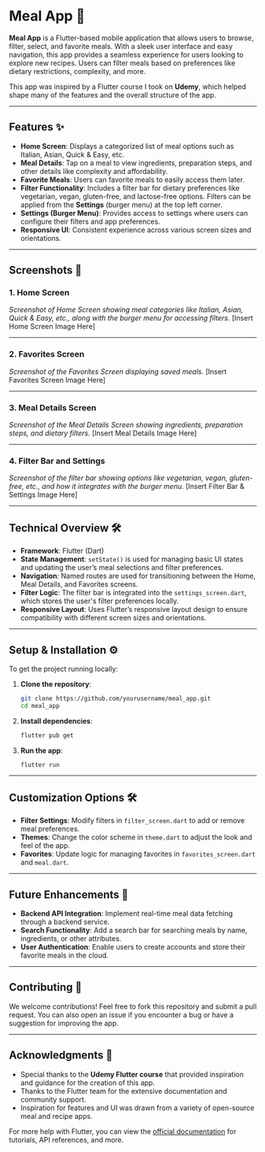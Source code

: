 # **Meal App** 🍲

**Meal App** is a Flutter-based mobile application that allows users to browse, filter, select, and favorite meals. With a sleek user interface and easy navigation, this app provides a seamless experience for users looking to explore new recipes. Users can filter meals based on preferences like dietary restrictions, complexity, and more.

This app was inspired by a Flutter course I took on **Udemy**, which helped shape many of the features and the overall structure of the app.

---

## **Features** ✨

- **Home Screen**: Displays a categorized list of meal options such as Italian, Asian, Quick & Easy, etc.
- **Meal Details**: Tap on a meal to view ingredients, preparation steps, and other details like complexity and affordability.
- **Favorite Meals**: Users can favorite meals to easily access them later.
- **Filter Functionality**: Includes a filter bar for dietary preferences like vegetarian, vegan, gluten-free, and lactose-free options. Filters can be applied from the **Settings** (burger menu) at the top left corner.
- **Settings (Burger Menu)**: Provides access to settings where users can configure their filters and app preferences.
- **Responsive UI**: Consistent experience across various screen sizes and orientations.

---

## **Screenshots** 📸

### 1. **Home Screen**
_Screenshot of Home Screen showing meal categories like Italian, Asian, Quick & Easy, etc., along with the burger menu for accessing filters._
[Insert Home Screen Image Here]

---

### 2. **Favorites Screen**
_Screenshot of the Favorites Screen displaying saved meals._
[Insert Favorites Screen Image Here]

---

### 3. **Meal Details Screen**
_Screenshot of the Meal Details Screen showing ingredients, preparation steps, and dietary filters._
[Insert Meal Details Image Here]

---

### 4. **Filter Bar and Settings**
_Screenshot of the filter bar showing options like vegetarian, vegan, gluten-free, etc., and how it integrates with the burger menu._
[Insert Filter Bar & Settings Image Here]

---

## **Technical Overview** 🛠️

- **Framework**: Flutter (Dart)
- **State Management**: `setState()` is used for managing basic UI states and updating the user’s meal selections and filter preferences.
- **Navigation**: Named routes are used for transitioning between the Home, Meal Details, and Favorites screens.
- **Filter Logic**: The filter bar is integrated into the `settings_screen.dart`, which stores the user's filter preferences locally.
- **Responsive Layout**: Uses Flutter’s responsive layout design to ensure compatibility with different screen sizes and orientations.

---

## **Setup & Installation** ⚙️

To get the project running locally:

1. **Clone the repository**:
   ```bash
   git clone https://github.com/yourusername/meal_app.git
   cd meal_app
   ```

2. **Install dependencies**:
   ```bash
   flutter pub get
   ```

3. **Run the app**:
   ```bash
   flutter run
   ```

---

## **Customization Options** 🛠️

- **Filter Settings**: Modify filters in `filter_screen.dart` to add or remove meal preferences.
- **Themes**: Change the color scheme in `theme.dart` to adjust the look and feel of the app.
- **Favorites**: Update logic for managing favorites in `favorites_screen.dart` and `meal.dart`.

---

## **Future Enhancements** 🔮

- **Backend API Integration**: Implement real-time meal data fetching through a backend service.
- **Search Functionality**: Add a search bar for searching meals by name, ingredients, or other attributes.
- **User Authentication**: Enable users to create accounts and store their favorite meals in the cloud.

---

## **Contributing** 🤝

We welcome contributions! Feel free to fork this repository and submit a pull request. You can also open an issue if you encounter a bug or have a suggestion for improving the app.

---

## **Acknowledgments** 🙏

- Special thanks to the **Udemy Flutter course** that provided inspiration and guidance for the creation of this app.
- Thanks to the Flutter team for the extensive documentation and community support.
- Inspiration for features and UI was drawn from a variety of open-source meal and recipe apps.

For more help with Flutter, you can view the [official documentation](https://docs.flutter.dev/) for tutorials, API references, and more.

